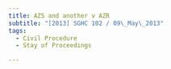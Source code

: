 ```yaml
---
title: AZS and another v AZR 
subtitle: "[2013] SGHC 102 / 09\_May\_2013"
tags:
  - Civil Procedure
  - Stay of Proceedings

---
```



